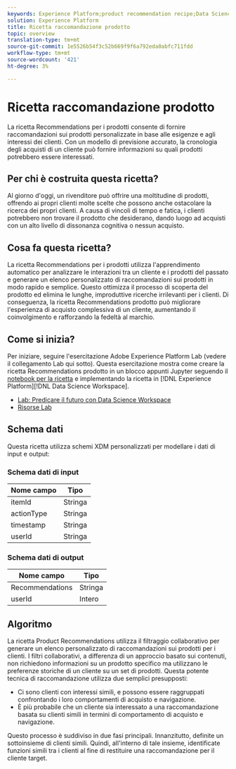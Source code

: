 ```yaml
---
keywords: Experience Platform;product recommendation recipe;Data Science Workspace;popular topics
solution: Experience Platform
title: Ricetta raccomandazione prodotto
topic: overview
translation-type: tm+mt
source-git-commit: 1e5526b54f3c52b669f9f6a792eda0abfc711fdd
workflow-type: tm+mt
source-wordcount: '421'
ht-degree: 3%

---
```



# Ricetta raccomandazione prodotto

La ricetta Recommendations per i prodotti consente di fornire raccomandazioni sui prodotti personalizzate in base alle esigenze e agli interessi dei clienti. Con un modello di previsione accurato, la cronologia degli acquisti di un cliente può fornire informazioni su quali prodotti potrebbero essere interessati.

## Per chi è costruita questa ricetta?

Al giorno d&#39;oggi, un rivenditore può offrire una moltitudine di prodotti, offrendo ai propri clienti molte scelte che possono anche ostacolare la ricerca dei propri clienti. A causa di vincoli di tempo e fatica, i clienti potrebbero non trovare il prodotto che desiderano, dando luogo ad acquisti con un alto livello di dissonanza cognitiva o nessun acquisto.

## Cosa fa questa ricetta?

La ricetta Recommendations per i prodotti utilizza l&#39;apprendimento automatico per analizzare le interazioni tra un cliente e i prodotti del passato e generare un elenco personalizzato di raccomandazioni sui prodotti in modo rapido e semplice. Questo ottimizza il processo di scoperta del prodotto ed elimina le lunghe, improduttive ricerche irrilevanti per i clienti. Di conseguenza, la ricetta Recommendations prodotto può migliorare l&#39;esperienza di acquisto complessiva di un cliente, aumentando il coinvolgimento e rafforzando la fedeltà al marchio.

## Come si inizia?

Per iniziare, seguire l&#39;esercitazione  Adobe Experience Platform Lab (vedere il collegamento Lab qui sotto). Questa esercitazione mostra come creare la ricetta Recommendations prodotto in un blocco appunti Jupyter seguendo il [notebook per la ricetta](../jupyterlab/create-a-recipe.md) e implementando la ricetta in [!DNL Experience Platform][!DNL Data Science Workspace].

* [Lab: Predicare il futuro con Data Science Workspace](https://expleague.azureedge.net/labs/L777/index.html)
* [Risorse Lab](https://github.com/adobe/experience-platform-dsw-reference/tree/master/Summit/2019/resources)

## Schema dati

Questa ricetta utilizza schemi [](../../xdm/schema/field-dictionary.md) XDM personalizzati per modellare i dati di input e output:

### Schema dati di input

| Nome campo | Tipo |
--- | ---
| itemId | Stringa |
| actionType | Stringa |
| timestamp | Stringa |
| userId | Stringa |

### Schema dati di output

| Nome campo | Tipo |
--- | ---
| Recommendations | Stringa |
| userId | Intero |

## Algoritmo

La ricetta Product Recommendations utilizza il filtraggio collaborativo per generare un elenco personalizzato di raccomandazioni sui prodotti per i clienti. I filtri collaborativi, a differenza di un approccio basato sui contenuti, non richiedono informazioni su un prodotto specifico ma utilizzano le preferenze storiche di un cliente su un set di prodotti. Questa potente tecnica di raccomandazione utilizza due semplici presupposti:
* Ci sono clienti con interessi simili, e possono essere raggruppati confrontando i loro comportamenti di acquisto e navigazione.
* È più probabile che un cliente sia interessato a una raccomandazione basata su clienti simili in termini di comportamento di acquisto e navigazione.

Questo processo è suddiviso in due fasi principali. Innanzitutto, definite un sottoinsieme di clienti simili. Quindi, all&#39;interno di tale insieme, identificate funzioni simili tra i clienti al fine di restituire una raccomandazione per il cliente target.